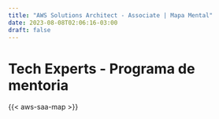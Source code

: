 ```yaml
---
title: "AWS Solutions Architect - Associate | Mapa Mental"
date: 2023-08-08T02:06:16-03:00
draft: false
---
```


# Tech Experts - Programa de mentoria

{{< aws-saa-map >}}
